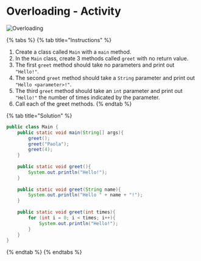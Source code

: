 # Overloading - Activity

![Overloading](../../../.gitbook/assets/image%20%2879%29.png)

{% tabs %}
{% tab title="Instructions" %}
1. Create a class called `Main` with a `main` method. 
2. In the `Main` class, create 3 methods called `greet` with no return value. 
3. The first `greet` method should take no parameters and print out `"Hello!"`.
4. The second  `greet` method should take a `String` parameter and print out `"Hello <parameter>!"`. 
5. The third `greet` method should take an `int` parameter and print out `"Hello!"` the number of times indicated by the parameter. 
6. Call each of the greet methods. 
{% endtab %}

{% tab title="Solution" %}
```java
public class Main {
    public static void main(String[] args){
        greet();
        greet("Paola");
        greet(4);
    }
    
    public static void greet(){
        System.out.println("Hello!");
    }
    
    public static void greet(String name){
        System.out.println("Hello " + name + "!");
    }
    
    public static void greet(int times){
        for (int i = 0; i < times; i++){
            System.out.println("Hello!");
        }
    }
}
```
{% endtab %}
{% endtabs %}

